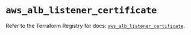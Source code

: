 # `aws_alb_listener_certificate`

Refer to the Terraform Registry for docs: [`aws_alb_listener_certificate`](https://registry.terraform.io/providers/hashicorp/aws/6.11.0/docs/resources/alb_listener_certificate).

